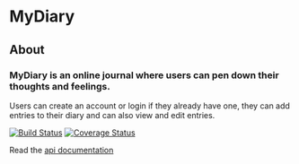 # MyDiary

About
---------------

### MyDiary is an online journal where users can pen down their thoughts and feelings.
Users can create an account or login if they already have one, they can add entries to their diary and can also view and edit entries.

[![Build Status](https://travis-ci.org/Alameen688/MyDiary.svg?branch=develop)](https://travis-ci.org/Alameen688/MyDiary) [![Coverage Status](https://coveralls.io/repos/github/Alameen688/MyDiary/badge.svg?branch=develop)](https://coveralls.io/github/Alameen688/MyDiary?branch=develop)

Read the [api documentation](http://mydiaryoxygen.herokuapp.com/api-docs)
